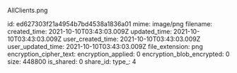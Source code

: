 AllClients.png

id: ed627303f21a4954b7bd4538a1836a01
mime: image/png
filename: 
created_time: 2021-10-10T03:43:03.009Z
updated_time: 2021-10-10T03:43:03.009Z
user_created_time: 2021-10-10T03:43:03.009Z
user_updated_time: 2021-10-10T03:43:03.009Z
file_extension: png
encryption_cipher_text: 
encryption_applied: 0
encryption_blob_encrypted: 0
size: 448800
is_shared: 0
share_id: 
type_: 4